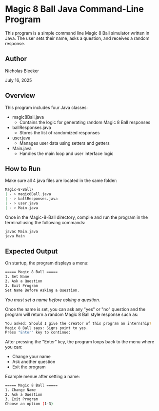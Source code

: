 # Magic 8 Ball Java Command-Line Program

This program is a simple command line Magic 8 Ball simulator written in Java. The user sets their name, asks a question, and receives a random response.

## Author

Nicholas Bleeker

July 16, 2025

## Overview

This program includes four Java classes:

* magic8Ball.java
  * Contains the logic for generating random Magic 8 Ball responses
* ballResponses.java
  * Stores the list of randomized responses
* user.java
  * Manages user data using setters and getters
* Main.java
  * Handles the main loop and user interface logic

## How to Run

Make sure all 4 java files are located in the same folder:

```bash
Magic-8-Ball/
| - > magic8Ball.java
| - > ballResponses.java
| - > user.java
| - > Main.java
```

Once in the Magic-8-Ball directory, compile and run the program in the terminal using the following commands:

```bash
javac Main.java
java Main
```

## Expected Output

On startup, the program displays a menu:

```bash
===== Magic 8 Ball =====
1. Set Name
2. Ask a Question
3. Exit Program
Set Name Before Asking a Question.
```

*You must set a name before asking a question.*

Once the name is set, you can ask any "yes" or "no" question and the program will return a random Magic 8 Ball style response such as:

```bash
You asked: Should I give the creator of this program an internship?
Magic 8 Ball says: Signs point to yes.
Press "Enter" key to continue:
```

After pressing the "Enter" key, the program loops back to the menu where you can:

* Change your name
* Ask another question
* Exit the program

Example menue after setting a name:

```bash
===== Magic 8 Ball =====
1. Change Name
2. Ask a Question
3. Exit Program
Choose an option (1-3)
```

